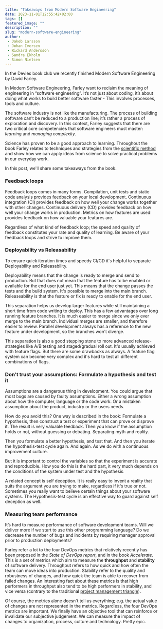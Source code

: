 ```yaml
---
title: "Takeaways from Modern Software Engineering"
date: 2023-11-01T12:55:42+02:00
tags: []
featured_image: ""
description: ""
slug: "modern-software-engineering"
author:
 - Jakob Larsson
 - Johan Iversen
 - Rickard Andersson
 - Sandra Ekholm
 - Simon Nielsen
---
```

In the Devies book club we recently finished Modern Software Engineering by David Farley.

In Modern Software Engineering, Farley want to reclaim the meaning of engineering in “software engineering”.
It’s not just about coding, it’s about doing what works to build better software faster - This involves processes, tools and culture.

The software industry is not like the manufacturing.
The process of building software can’t be reduced to a production line; it’s rather a process of exploration and discovery.
In this context, Farley suggests that there are two critical core competencies that software engineers must master: *learning* and *managing complexity*.

Science has proven to be a good approach to learning.
Throughout the book Farley relates to techniques and strategies from the [scientific method](https://en.wikipedia.org/wiki/Scientific_method) and show how we can apply ideas from science to solve practical problems in our everyday work.

In this post, we'll share some takeaways from the book.

### Feedback loops

Feedback loops comes in many forms.
Compilation, unit tests and static code analysis provides feedback on your local development.
Continuous integration (CI) provides feedback on how well your change works together with other changes.
Continuous delivery (CD) provides feedback on how well your change works in production.
Metrics on how features are used provides feedback on how valuable your features are.

Regardless of what kind of feedback loop; the speed and quality of feedback constitutes your rate and quality of learning.
Be aware of your feedback loops and strive to improve them.

### Deployability vs Releasability

To ensure quick iteration times and speedy CI/CD it's helpful to separate
Deployability and Releasability.

Deployability means that the change is ready to merge and send to production.
But that does not mean that the feature has to be enabled or available for the
end user just yet. This means that the change passes the tests and the build
system. It's possible to merge into the main branch.
Releaseability is that the feature or fix is ready to enable for the end user.

This separation helps us develop larger features while still maintaining
a short time from code writing to deploy. This has a few advantages over long
running feature branches. It is much easier to merge since we only ever merge
to the main branch. Individual merges are smaller, and therefore easier
to review.
Parallel development always has a reference to the new
feature under development, so the branches won't diverge.

This separation is also a good stepping stone to more advanced
release-strategies like A/B testing and staged/gradual roll out.
It's usually achieved with feature flags.
But there are some drawbacks as always.
A feature flag system can become very
complex and it's hard to test all different combinations of flags.



### Don't trust your assumptions: Formulate a hypothesis and test it

Assumptions are a dangerous thing in development. You could argue that most
bugs are caused by faulty assumptions. Either a wrong assumption about how the
computer, language or the code work. Or a mistaken assumption about the
product, industry or the users needs.

How do you avoid this? One way is described in the book:
Formulate a hypothesis, then construct a test or experiment that can prove
or disprove it. The result is very valuable feedback. Then you know if the
assumption holds or not, without guessing or debating. Separating myth and
reality.

Then you formulate a better hypothesis, and test that. And then you iterate the
hypothesis-test cycle again. And again. As we do with a continuous improvement
culture.

But it is important to control the variables so that the experiment is
accurate and reproducible. How you do this is the hard part, it very much
depends on the conditions of the system under test and the hypothesis.

A related concept is self deception.
It is really easy to invent a reality that suits the argument you are trying
to make, regardless if it's true or not.
Sometimes you really want to believe certain things about your software systems.
The Hypothesis-test cycle is an effective way to guard against self deception as
well.


### Measuring team performance

It’s hard to measure performance of software development teams.
Will we deliver more if we start to use this other programming language?
Do we decrease the number of bugs and incidents by requiring manager approval prior to production deployments?

Farley refer a lot to the four DevOps metrics that relatively recently has been proposed in the _State of DevOps report_, and in the book _Accelerate_.
This is a set of metrics which aim to measure the **throughput** and **stability** of software delivery.
Throughput refers to how quick and how often the team can move ideas into production.
Stability refer to the quality and robustness of changes, and how quick the team is able to recover from failed changes.
An interesting fact about these metrics is that high performers in throughput also tend to be high performers in stability, and vice versa (contrary to the traditional [project management triangle](https://en.wikipedia.org/wiki/Project_management_triangle)).

Of course, the metrics alone doesn't tell us everything; e.g. the actual value of changes are not represented in the metrics.
Regardless, the four DevOps metrics are important.
We finally have an objective tool that can reinforce or invalidate our subjective judgement.
We can measure the impact of changes to organization, process, culture and technology.
Pretty epic.
